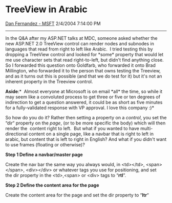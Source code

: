 <div id="page">

# TreeView in Arabic

[Dan Fernandez -
MSFT](https://social.msdn.microsoft.com/profile/Dan%20Fernandez%20-%20MSFT)
2/4/2004 7:14:00 PM

-----

<div id="content">

In the Q\&A after my ASP.NET talks at MDC, someone asked whether the new
ASP.NET 2.0 TreeView control can render nodes and subnodes in languages
that read from right to left like Arabic.  I tried testing this by
dropping a TreeView control and looked for \*some\* property that would
let me use character sets that read right-to-left, but didn't find
anything close.  So I forwarded this question onto Goldfarb, who
forwarded it onto Brad Millington, who forwarded it to the person that
owns testing the Treeview, and as it turns out this is possible (and
that we do test for it) but it's not an inherent property in the
Treeview control.

**Aside**:*  Almost everyone at Microsoft is on email \*all\* the time,
so while it may seem like a convoluted process to get three or five or
ten degrees of indirection to get a question answered, it could be as
short as five minutes for a fully-validated response with VP approval. I
love this company :)*

So how do you do it? Rather then setting a property on a *control*, you
set the “dir“ property on the *page*, (or to be more specific the body)
which will then render the  content right to left.  But what if you
wanted to have multi-directional content on a single page, like a navbar
that is right to left in arabic, but content that is left to right in
English? And what if you didn't want to use frames (floating or
otherwise)? 

**Step 1 Define a navbar/master page**

Create the nav bar the same way you always would, in \<td\>\</td\>,
\<span\>\</span\>, \<div\>\</div\> or whatever tags you use for
positioning, and set the dir property in the \<td\>,\<span\> or \<div\>
tags to “**rtl**”.

**Step 2 Define the content area for the page**

Create the content area for the page and set the dir property to
“**ltr**“

 

</div>

</div>
